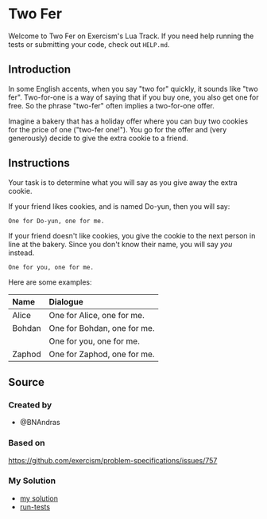 # Two Fer

Welcome to Two Fer on Exercism's Lua Track.
If you need help running the tests or submitting your code, check out `HELP.md`.

## Introduction

In some English accents, when you say "two for" quickly, it sounds like "two fer".
Two-for-one is a way of saying that if you buy one, you also get one for free.
So the phrase "two-fer" often implies a two-for-one offer.

Imagine a bakery that has a holiday offer where you can buy two cookies for the price of one ("two-fer one!").
You go for the offer and (very generously) decide to give the extra cookie to a friend.

## Instructions

Your task is to determine what you will say as you give away the extra cookie.

If your friend likes cookies, and is named Do-yun, then you will say:

```text
One for Do-yun, one for me.
```

If your friend doesn't like cookies, you give the cookie to the next person in line at the bakery.
Since you don't know their name, you will say _you_ instead.

```text
One for you, one for me.
```

Here are some examples:

| Name   | Dialogue                    |
| :----- | :-------------------------- |
| Alice  | One for Alice, one for me.  |
| Bohdan | One for Bohdan, one for me. |
|        | One for you, one for me.    |
| Zaphod | One for Zaphod, one for me. |

## Source

### Created by

- @BNAndras

### Based on

https://github.com/exercism/problem-specifications/issues/757

### My Solution

- [my solution](./two-fer.lua)
- [run-tests](./run-tests-lua.txt)
